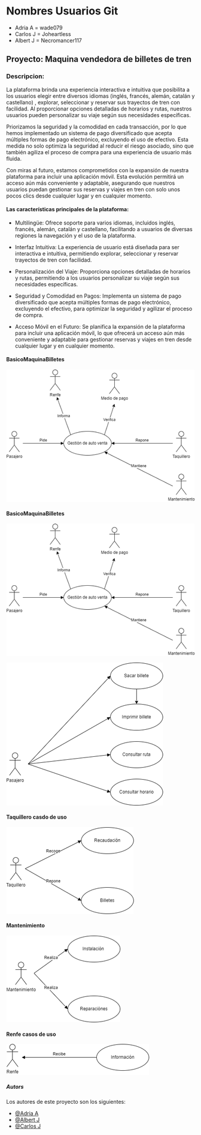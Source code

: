 # Nombres Usuarios Git

- Adria A = wade079
- Carlos J  = Joheartless 
- Albert J = Necromancer117 

## Proyecto: Maquina vendedora de billetes de tren



### Descripcion:

 La plataforma brinda una experiencia interactiva e intuitiva que posibilita a los usuarios elegir entre diversos idiomas (inglés, francés, alemán, catalán y castellano) , explorar, seleccionar y reservar sus trayectos de tren con facilidad. Al proporcionar opciones detalladas de horarios y rutas, nuestros usuarios pueden personalizar su viaje según sus necesidades específicas.

Priorizamos la seguridad y la comodidad en cada transacción, por lo que hemos implementado un sistema de pago diversificado que acepta múltiples formas de pago electrónico, excluyendo el uso de efectivo. Esta medida no solo optimiza la seguridad al reducir el riesgo asociado, sino que también agiliza el proceso de compra para una experiencia de usuario más fluida.

Con miras al futuro, estamos comprometidos con la expansión de nuestra plataforma para incluir una aplicación móvil. Esta evolución permitirá un acceso aún más conveniente y adaptable, asegurando que nuestros usuarios puedan gestionar sus reservas y viajes en tren con solo unos pocos clics desde cualquier lugar y en cualquier momento.

#### Las características principales de la plataforma:

 - Multilingüe: Ofrece soporte para varios idiomas, incluidos inglés, francés, alemán, catalán y castellano, facilitando a usuarios de diversas regiones la navegación y el uso de la plataforma.

 - Interfaz Intuitiva: La experiencia de usuario está diseñada para ser interactiva e intuitiva, permitiendo explorar, seleccionar y reservar trayectos de tren con facilidad.

 - Personalización del Viaje: Proporciona opciones detalladas de horarios y rutas, permitiendo a los usuarios personalizar su viaje según sus necesidades específicas.

 - Seguridad y Comodidad en Pagos: Implementa un sistema de pago diversificado que acepta múltiples formas de pago electrónico, excluyendo el efectivo, para optimizar la seguridad y agilizar el proceso de compra.

 - Acceso Móvil en el Futuro: Se planifica la expansión de la plataforma para incluir una aplicación móvil, lo que ofrecerá un acceso aún más conveniente y adaptable para gestionar reservas y viajes en tren desde cualquier lugar y en cualquier momento.

 #### BasicoMaquinaBilletes
![alt text](BasicoMaquinaBilletes.png)

 #### BasicoMaquinaBilletes
![alt text](BasicoMaquinaBilletes.png)

![alt text](Pasajero.png)

#### Taquillero casdo de uso

![alt text](Taquillerocasdodeuso.png) 

 #### Mantenimiento
![alt text](Mantenimiento_casos_de_uso.png)

 #### Renfe casos de uso
 ![alt text](Renfecasosdeuso.png)

##### Autors

Los autores de este proyecto son los siguientes:

- [@Adria A](https://github.com/wade079)
- [@Albert J](https://github.com/Necromancer117)
- [@Carlos J](https://github.com/Joheartless)